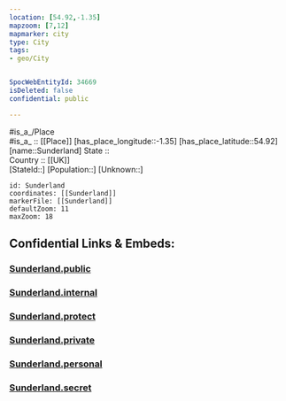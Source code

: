 ```yaml
---
location: [54.92,-1.35] 
mapzoom: [7,12] 
mapmarker: city 
type: City
tags:
- geo/City


SpocWebEntityId: 34669
isDeleted: false
confidential: public

---
```

#is_a_/Place  
#is_a_ :: [[Place]] 
[has_place_longitude::-1.35] 
[has_place_latitude::54.92] 
[name::Sunderland] 
State ::  
Country :: [[UK]]  
[StateId::] 
[Population::] 
[Unknown::] 


```leaflet
id: Sunderland
coordinates: [[Sunderland]] 
markerFile: [[Sunderland]] 
defaultZoom: 11 
maxZoom: 18
```


## Confidential Links & Embeds: 

### [Sunderland.public](/_public/\Earth\Continent\Europe\Europe~North\UK\England\Regions~England\North_East_England\Sunderland,CountySunderland.public.md) 

### [Sunderland.internal](/_internal/\Earth\Continent\Europe\Europe~North\UK\England\Regions~England\North_East_England\Sunderland,CountySunderland.internal.md) 

### [Sunderland.protect](/_protect/\Earth\Continent\Europe\Europe~North\UK\England\Regions~England\North_East_England\Sunderland,CountySunderland.protect.md) 

### [Sunderland.private](/_private/\Earth\Continent\Europe\Europe~North\UK\England\Regions~England\North_East_England\Sunderland,CountySunderland.private.md) 

### [Sunderland.personal](/_personal/\Earth\Continent\Europe\Europe~North\UK\England\Regions~England\North_East_England\Sunderland,CountySunderland.personal.md) 

### [Sunderland.secret](/_secret/\Earth\Continent\Europe\Europe~North\UK\England\Regions~England\North_East_England\Sunderland,CountySunderland.secret.md)

